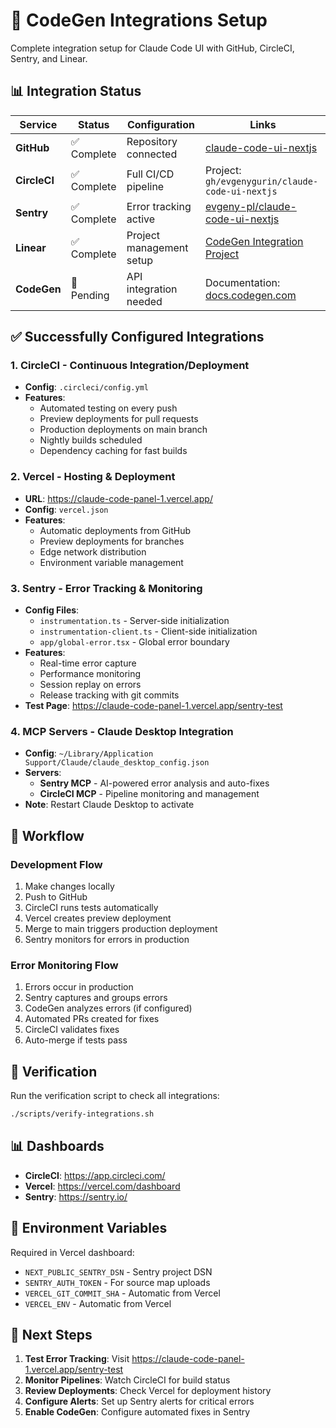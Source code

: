 # 🤖 CodeGen Integrations Setup

Complete integration setup for Claude Code UI with GitHub, CircleCI, Sentry, and Linear.

## 📊 Integration Status

| Service | Status | Configuration | Links |
|---------|--------|---------------|-------|
| **GitHub** | ✅ Complete | Repository connected | [claude-code-ui-nextjs](https://github.com/evgenygurin/claude-code-ui-nextjs) |
| **CircleCI** | ✅ Complete | Full CI/CD pipeline | Project: `gh/evgenygurin/claude-code-ui-nextjs` |
| **Sentry** | ✅ Complete | Error tracking active | [evgeny-pl/claude-code-ui-nextjs](https://us.sentry.io/organizations/evgeny-pl/projects/claude-code-ui-nextjs/) |
| **Linear** | ✅ Complete | Project management setup | [CodeGen Integration Project](https://linear.app/claude-code-bot/project/codegen-integration-claude-code-ui-69ca1373eb69) |
| **CodeGen** | 🔄 Pending | API integration needed | Documentation: [docs.codegen.com](https://docs.codegen.com/llms.txt) |

## ✅ Successfully Configured Integrations

### 1. **CircleCI** - Continuous Integration/Deployment
- **Config**: `.circleci/config.yml`
- **Features**:
  - Automated testing on every push
  - Preview deployments for pull requests
  - Production deployments on main branch
  - Nightly builds scheduled
  - Dependency caching for fast builds

### 2. **Vercel** - Hosting & Deployment
- **URL**: https://claude-code-panel-1.vercel.app/
- **Config**: `vercel.json`
- **Features**:
  - Automatic deployments from GitHub
  - Preview deployments for branches
  - Edge network distribution
  - Environment variable management

### 3. **Sentry** - Error Tracking & Monitoring
- **Config Files**:
  - `instrumentation.ts` - Server-side initialization
  - `instrumentation-client.ts` - Client-side initialization
  - `app/global-error.tsx` - Global error boundary
- **Features**:
  - Real-time error capture
  - Performance monitoring
  - Session replay on errors
  - Release tracking with git commits
- **Test Page**: https://claude-code-panel-1.vercel.app/sentry-test

### 4. **MCP Servers** - Claude Desktop Integration
- **Config**: `~/Library/Application Support/Claude/claude_desktop_config.json`
- **Servers**:
  - **Sentry MCP** - AI-powered error analysis and auto-fixes
  - **CircleCI MCP** - Pipeline monitoring and management
- **Note**: Restart Claude Desktop to activate

## 🚀 Workflow

### Development Flow
1. Make changes locally
2. Push to GitHub
3. CircleCI runs tests automatically
4. Vercel creates preview deployment
5. Merge to main triggers production deployment
6. Sentry monitors for errors in production

### Error Monitoring Flow
1. Errors occur in production
2. Sentry captures and groups errors
3. CodeGen analyzes errors (if configured)
4. Automated PRs created for fixes
5. CircleCI validates fixes
6. Auto-merge if tests pass

## 🔧 Verification

Run the verification script to check all integrations:
```bash
./scripts/verify-integrations.sh
```

## 📊 Dashboards

- **CircleCI**: https://app.circleci.com/
- **Vercel**: https://vercel.com/dashboard
- **Sentry**: https://sentry.io/

## 🔑 Environment Variables

Required in Vercel dashboard:
- `NEXT_PUBLIC_SENTRY_DSN` - Sentry project DSN
- `SENTRY_AUTH_TOKEN` - For source map uploads
- `VERCEL_GIT_COMMIT_SHA` - Automatic from Vercel
- `VERCEL_ENV` - Automatic from Vercel

## 🎯 Next Steps

1. **Test Error Tracking**: Visit https://claude-code-panel-1.vercel.app/sentry-test
2. **Monitor Pipelines**: Watch CircleCI for build status
3. **Review Deployments**: Check Vercel for deployment history
4. **Configure Alerts**: Set up Sentry alerts for critical errors
5. **Enable CodeGen**: Configure automated fixes in Sentry
